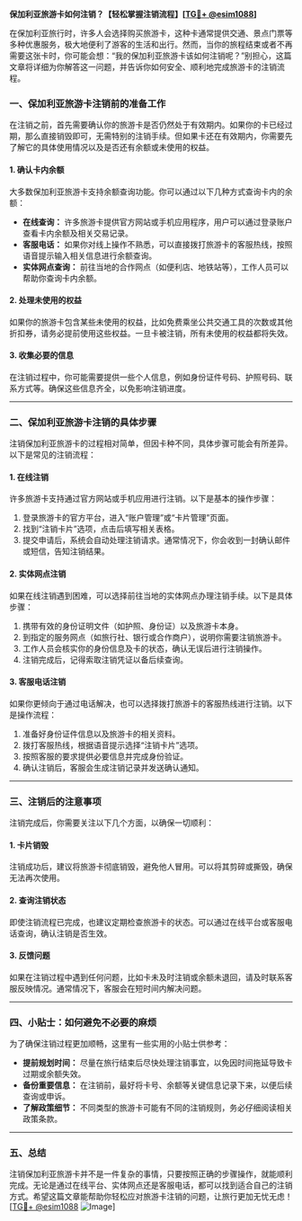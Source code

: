 **保加利亚旅游卡如何注销？【轻松掌握注销流程】[[TG💪+ @esim1088](https://t.me/s/esim1088)]**

在保加利亚旅行时，许多人会选择购买旅游卡，这种卡通常提供交通、景点门票等多种优惠服务，极大地便利了游客的生活和出行。然而，当你的旅程结束或者不再需要这张卡时，你可能会想：“我的保加利亚旅游卡该如何注销呢？”别担心，这篇文章将详细为你解答这一问题，并告诉你如何安全、顺利地完成旅游卡的注销流程。

### **一、保加利亚旅游卡注销前的准备工作**

在注销之前，首先需要确认你的旅游卡是否仍然处于有效期内。如果你的卡已经过期，那么直接销毁即可，无需特别的注销手续。但如果卡还在有效期内，你需要先了解它的具体使用情况以及是否还有余额或未使用的权益。

#### **1. 确认卡内余额**
大多数保加利亚旅游卡支持余额查询功能。你可以通过以下几种方式查询卡内的余额：

- **在线查询：** 许多旅游卡提供官方网站或手机应用程序，用户可以通过登录账户查看卡内余额及相关交易记录。
- **客服电话：** 如果你对线上操作不熟悉，可以直接拨打旅游卡的客服热线，按照语音提示输入相关信息进行余额查询。
- **实体网点查询：** 前往当地的合作网点（如便利店、地铁站等），工作人员可以帮助你查询卡内余额。

#### **2. 处理未使用的权益**
如果你的旅游卡包含某些未使用的权益，比如免费乘坐公共交通工具的次数或其他折扣券，请务必提前使用这些权益。一旦卡被注销，所有未使用的权益都将失效。

#### **3. 收集必要的信息**
在注销过程中，你可能需要提供一些个人信息，例如身份证件号码、护照号码、联系方式等。确保这些信息齐全，以免影响注销进度。

---

### **二、保加利亚旅游卡注销的具体步骤**

注销保加利亚旅游卡的过程相对简单，但因卡种不同，具体步骤可能会有所差异。以下是常见的注销流程：

#### **1. 在线注销**
许多旅游卡支持通过官方网站或手机应用进行注销。以下是基本的操作步骤：

1. 登录旅游卡的官方平台，进入“账户管理”或“卡片管理”页面。
2. 找到“注销卡片”选项，点击后填写相关表格。
3. 提交申请后，系统会自动处理注销请求。通常情况下，你会收到一封确认邮件或短信，告知注销结果。

#### **2. 实体网点注销**
如果在线注销遇到困难，可以选择前往当地的实体网点办理注销手续。以下是具体步骤：

1. 携带有效的身份证明文件（如护照、身份证）以及旅游卡本身。
2. 到指定的服务网点（如旅行社、银行或合作商户），说明你需要注销旅游卡。
3. 工作人员会核实你的身份信息及卡的状态，确认无误后进行注销操作。
4. 注销完成后，记得索取注销凭证以备后续查询。

#### **3. 客服电话注销**
如果你更倾向于通过电话解决，也可以选择拨打旅游卡的客服热线进行注销。以下是操作流程：

1. 准备好身份证件信息以及旅游卡的相关资料。
2. 拨打客服热线，根据语音提示选择“注销卡片”选项。
3. 按照客服的要求提供必要信息并完成身份验证。
4. 确认注销后，客服会生成注销记录并发送确认通知。

---

### **三、注销后的注意事项**

注销完成后，你需要关注以下几个方面，以确保一切顺利：

#### **1. 卡片销毁**
注销成功后，建议将旅游卡彻底销毁，避免他人冒用。可以将其剪碎或撕毁，确保无法再次使用。

#### **2. 查询注销状态**
即使注销流程已完成，也建议定期检查旅游卡的状态。可以通过在线平台或客服电话查询，确认注销是否生效。

#### **3. 反馈问题**
如果在注销过程中遇到任何问题，比如卡未及时注销或余额未退回，请及时联系客服反映情况。通常情况下，客服会在短时间内解决问题。

---

### **四、小贴士：如何避免不必要的麻烦**

为了确保注销过程更加顺畅，这里有一些实用的小贴士供参考：

- **提前规划时间：** 尽量在旅行结束后尽快处理注销事宜，以免因时间拖延导致卡过期或余额失效。
- **备份重要信息：** 在注销前，最好将卡号、余额等关键信息记录下来，以便后续查询或申诉。
- **了解政策细节：** 不同类型的旅游卡可能有不同的注销规则，务必仔细阅读相关政策条款。

---

### **五、总结**

注销保加利亚旅游卡并不是一件复杂的事情，只要按照正确的步骤操作，就能顺利完成。无论是通过在线平台、实体网点还是客服电话，都可以找到适合自己的注销方式。希望这篇文章能帮助你轻松应对旅游卡注销的问题，让旅行更加无忧无虑！[[TG💪+ @esim1088](https://t.me/s/esim1088) ![Image](https://i.postimg.cc/4NQfJmqS/Snipaste-2025-05-13-00-14-12.png)]